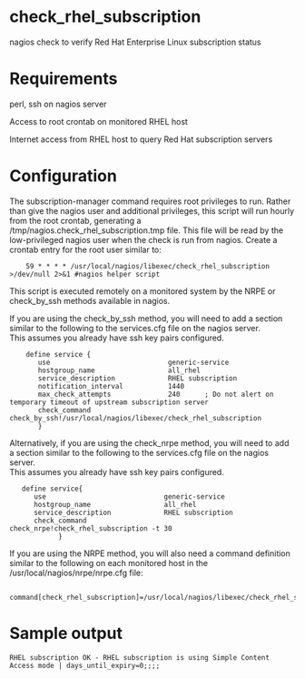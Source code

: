 # check_rhel_subscription
nagios check to verify Red Hat Enterprise Linux subscription status

# Requirements
perl, ssh on nagios server

Access to root crontab on monitored RHEL host

Internet access from RHEL host to query Red Hat subscription servers

# Configuration

The subscription-manager command requires root privileges to run.
Rather than give the nagios user and additional privileges, this script will run hourly from the root crontab,
generating a /tmp/nagios.check_rhel_subscription.tmp file.  This file will be read by the low-privileged nagios user
when the check is run from nagios.
Create a crontab entry for the root user similar to:
```
    59 * * * * /usr/local/nagios/libexec/check_rhel_subscription   >/dev/null 2>&1 #nagios helper script
```

This script is executed remotely on a monitored system by the NRPE or check_by_ssh methods available in nagios.  

If you are using the check_by_ssh method, you will need to add a section similar to the following to the services.cfg file on the nagios server.  
This assumes you already have ssh key pairs configured.
```
    define service {
       use                             generic-service
       hostgroup_name                  all_rhel
       service_description             RHEL subscription
       notification_interval           1440
       max_check_attempts              240      ; Do not alert on temporary timeout of upstream subscription server
       check_command                   check_by_ssh!/usr/local/nagios/libexec/check_rhel_subscription
       }
```

Alternatively, if you are using the check_nrpe method, you will need to add a section similar to the following to the services.cfg file on the nagios server.  
This assumes you already have ssh key pairs configured.
```
   define service{
      use                             generic-service
      hostgroup_name                  all_rhel
      service_description             RHEL subscription
      check_command                   check_nrpe!check_rhel_subscription -t 30
            }
```

If you are using the NRPE method, you will also need a command definition similar to the following on each monitored host in the /usr/local/nagios/nrpe/nrpe.cfg file:
```
    command[check_rhel_subscription]=/usr/local/nagios/libexec/check_rhel_subscription
```

# Sample output
```
RHEL subscription OK - RHEL subscription is using Simple Content Access mode | days_until_expiry=0;;;;
```

